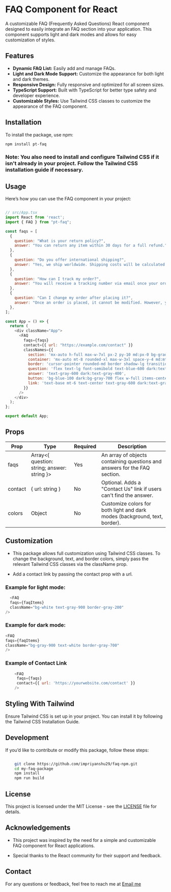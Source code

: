 # FAQ Component for React

A customizable FAQ (Frequently Asked Questions) React component designed to easily integrate an FAQ section into your application. This component supports light and dark modes and allows for easy customization of styles.

## Features

- **Dynamic FAQ List:** Easily add and manage FAQs.
- **Light and Dark Mode Support:** Customize the appearance for both light and dark themes.
- **Responsive Design:** Fully responsive and optimized for all screen sizes.
- **TypeScript Support:** Built with TypeScript for better type safety and developer experience.
- **Customizable Styles:** Use Tailwind CSS classes to customize the appearance of the FAQ component.

## Installation

To install the package, use npm:

```bash
npm install pt-faq
```
### Note: You also need to install and configure Tailwind CSS if it isn't already in your project. Follow the Tailwind CSS installation guide if necessary.
## Usage

Here’s how you can use the FAQ component in your project:

```JavaScript + React

// src/App.tsx
import React from 'react';
import { FAQ } from "pt-faq";

const faqs = [
  {
    question: "What is your return policy?",
    answer: "You can return any item within 30 days for a full refund.",
  },
  {
    question: "Do you offer international shipping?",
    answer: "Yes, we ship worldwide. Shipping costs will be calculated at checkout.",
  },
  {
    question: "How can I track my order?",
    answer: "You will receive a tracking number via email once your order has shipped.",
  },
  {
    question: "Can I change my order after placing it?",
    answer: "Once an order is placed, it cannot be modified. However, you can cancel it within 1 hour of placing it.",
  },
];

const App = () => {
  return (
    <div className="App">
      <FAQ
        faqs={faqs}
        contact={{ url: "https://example.com/contact" }}
        classNames={{
          section: 'mx-auto h-full max-w-7xl px-2 py-10 md:px-0 bg-gradient-to-r from-white to-gray-100 dark:from-black dark:to-gray-900',
          container: 'mx-auto mt-8 rounded-xl max-w-3xl space-y-4 md:mt-16 ',
          border: 'cursor-pointer rounded-md border shadow-lg transition-all duration-200 hover:shadow-lg hover:border-black',
          question: 'flex text-lg font-semibold text-blue-600 dark:text-blue-400',  // Adjusted for clarity
          answer: 'text-gray-600 dark:text-gray-400',
          button: 'bg-blue-100 dark:bg-gray-700 flex w-full items-center justify-between px-4 py-5 sm:p-6',
          link: 'text-base mt-6 text-center text-gray-600 dark:text-gray-400',
        }}
      />
    </div>
  );
};

export default App;


```

## Props

| Prop           | Type           | Required       | Description    |
| -------------- | -------------- | -------------- | -------------- |
| faqs |Array<{ question: string; answer: string }> | Yes | An array of objects containing questions and answers for the FAQ section.|
| contact | { url: string } | No| Optional. Adds a "Contact Us" link if users can't find the answer. |
| colors | Object  | No | Customize colors for both light and dark modes (background, text, border). |


## Customization


- This package allows full customization using Tailwind CSS classes. To change the background, text, and border colors, simply pass the relevant Tailwind CSS classes via the className prop.

- Add a contact link by passing the contact prop with a url.
### Example for light mode:
```JavaScript + React
  <FAQ 
  faqs={faqItems} 
  className="bg-white text-gray-900 border-gray-200"
/>
```
### Example for dark mode:
  ```JavaScript + React
  <FAQ 
  faqs={faqItems} 
  className="bg-gray-900 text-white border-gray-700"
/>
```
### Example of Contact Link

```JavaScript + React
    <FAQ
     faqs={faqs}
     contact={{ url: 'https://yourwebsite.com/contact' }}
    />
```
## Styling With Tailwind

Ensure Tailwind CSS is set up in your project. You can install it by following the Tailwind CSS Installation Guide.

## Development

If you’d like to contribute or modify this package, follow these steps:

```bash

    git clone https://github.com/impriyanshu29/faq-npm.git
    cd my-faq-package
    npm install
    npm run build

```

## License

This project is licensed under the MIT License - see the [LICENSE](LICENSE) file for details.

## Acknowledgements

- This project was inspired by the need for a simple and customizable FAQ component for React applications.

- Special thanks to the React community for their support and feedback.

## Contact

For any questions or feedback, feel free to reach me at [Email me](mailto:priyanshutiwari2901@hotmail.com)
